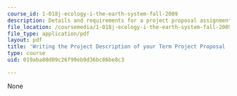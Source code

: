 ```yaml
---
course_id: 1-018j-ecology-i-the-earth-system-fall-2009
description: Details and requirements for a project proposal assignment.
file_location: /coursemedia/1-018j-ecology-i-the-earth-system-fall-2009/019aba80d09c26f99eb9d36bc86be8c3_MIT1_018JF09_Proj_Desc.pdf
file_type: application/pdf
layout: pdf
title: 'Writing the Project Description of your Term Project Proposal '
type: course
uid: 019aba80d09c26f99eb9d36bc86be8c3

---
```

None